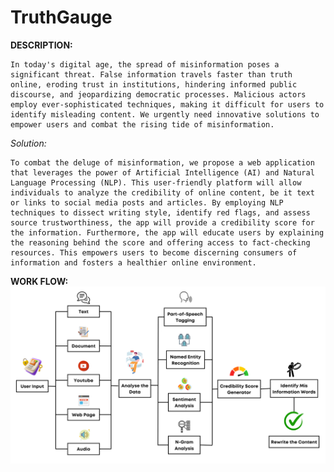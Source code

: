 # TruthGauge

**DESCRIPTION:**

    In today's digital age, the spread of misinformation poses a significant threat. False information travels faster than truth online, eroding trust in institutions, hindering informed public discourse, and jeopardizing democratic processes. Malicious actors employ ever-sophisticated techniques, making it difficult for users to identify misleading content. We urgently need innovative solutions to empower users and combat the rising tide of misinformation.



*Solution:*

    To combat the deluge of misinformation, we propose a web application that leverages the power of Artificial Intelligence (AI) and Natural Language Processing (NLP). This user-friendly platform will allow individuals to analyze the credibility of online content, be it text or links to social media posts and articles. By employing NLP techniques to dissect writing style, identify red flags, and assess source trustworthiness, the app will provide a credibility score for the information. Furthermore, the app will educate users by explaining the reasoning behind the score and offering access to fact-checking resources. This empowers users to become discerning consumers of information and fosters a healthier online environment. 


**WORK FLOW:**
![workflow](https://github.com/rppadmakumar3/TruthGauge/blob/main/asset/OneAPI%20-%20SkillUpNow%20(4).png)
